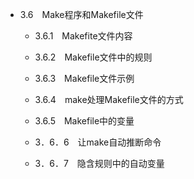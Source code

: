 - 3.6　Make程序和Makefile文件

    - 3.6.1　Makefite文件内容

    - 3.6.2　Makefile文件中的规则

    - 3.6.3　Makefile文件示例

    - 3.6.4　make处理Makefile文件的方式
    
    - 3.6.5　Makefile中的变量
    
    - 3．6．6　让make自动推断命令

    - 3．6．7　隐含规则中的自动变量